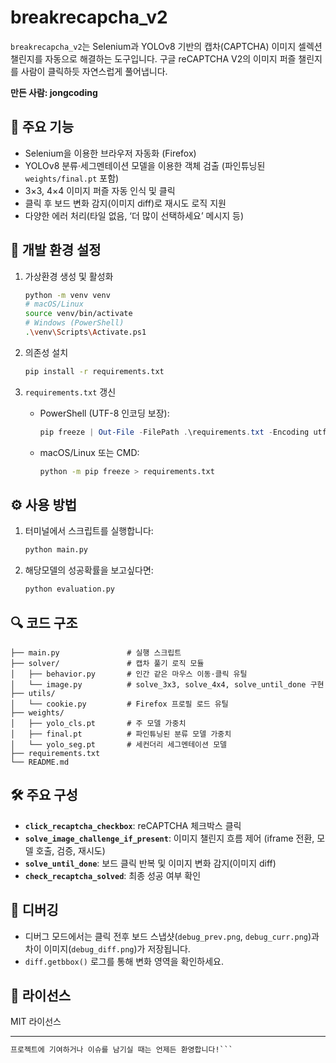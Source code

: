 # breakrecapcha\_v2

`breakrecapcha_v2`는 Selenium과 YOLOv8 기반의 캡차(CAPTCHA) 이미지 셀렉션 챌린지를 자동으로 해결하는 도구입니다. 구글 reCAPTCHA V2의 이미지 퍼즐 챌린지를 사람이 클릭하듯 자연스럽게 풀어냅니다.

**만든 사람: jongcoding**

## 🚀 주요 기능

* Selenium을 이용한 브라우저 자동화 (Firefox)
* YOLOv8 분류·세그멘테이션 모델을 이용한 객체 검출 (파인튜닝된 `weights/final.pt` 포함)
* 3×3, 4×4 이미지 퍼즐 자동 인식 및 클릭
* 클릭 후 보드 변화 감지(이미지 diff)로 재시도 로직 지원
* 다양한 에러 처리(타일 없음, ‘더 많이 선택하세요’ 메시지 등)

## 🔧 개발 환경 설정

1. 가상환경 생성 및 활성화

   ```bash
   python -m venv venv
   # macOS/Linux
   source venv/bin/activate
   # Windows (PowerShell)
   .\venv\Scripts\Activate.ps1
   ```

2. 의존성 설치

   ```bash
   pip install -r requirements.txt
   ```

3. `requirements.txt` 갱신

   * PowerShell (UTF-8 인코딩 보장):

     ```powershell
     pip freeze | Out-File -FilePath .\requirements.txt -Encoding utf8
     ```
   * macOS/Linux 또는 CMD:

     ```bash
     python -m pip freeze > requirements.txt
     ```

## ⚙️ 사용 방법

1. 터미널에서 스크립트를 실행합니다:

   ```bash
   python main.py
   ```
2. 해당모델의 성공확률을 보고싶다면:
    
   ```bash
   python evaluation.py
   ```


## 🔍 코드 구조

```
├── main.py               # 실행 스크립트
├── solver/               # 캡차 풀기 로직 모듈
│   ├── behavior.py       # 인간 같은 마우스 이동·클릭 유틸
│   └── image.py          # solve_3x3, solve_4x4, solve_until_done 구현
├── utils/
│   └── cookie.py         # Firefox 프로필 로드 유틸
├── weights/
│   ├── yolo_cls.pt       # 주 모델 가중치
│   ├── final.pt          # 파인튜닝된 분류 모델 가중치
│   └── yolo_seg.pt       # 세컨더리 세그멘테이션 모델
├── requirements.txt
└── README.md
```

## 🛠️ 주요 구성

* **`click_recaptcha_checkbox`**: reCAPTCHA 체크박스 클릭
* **`solve_image_challenge_if_present`**: 이미지 챌린지 흐름 제어 (iframe 전환, 모델 호출, 검증, 재시도)
* **`solve_until_done`**: 보드 클릭 반복 및 이미지 변화 감지(이미지 diff)
* **`check_recaptcha_solved`**: 최종 성공 여부 확인

## 🐛 디버깅

* 디버그 모드에서는 클릭 전후 보드 스냅샷(`debug_prev.png`, `debug_curr.png`)과 차이 이미지(`debug_diff.png`)가 저장됩니다.
* `diff.getbbox()` 로그를 통해 변화 영역을 확인하세요.

## 📜 라이선스

MIT 라이선스

---

````markdown
프로젝트에 기여하거나 이슈를 남기실 때는 언제든 환영합니다!```

````
